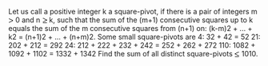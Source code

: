   Let us call a positive integer k a square-pivot, if there is a pair of integers m <img src='images/symbol_gt.gif' width='10' height='10' alt='&gt;' border='0' style='vertical-align:middle;' /> 0 and n <img src='images/symbol_ge.gif' width='10' height='12' alt='&ge;' border='0' style='vertical-align:middle;' /> k, such that the sum of the (m+1) consecutive squares up to k equals the sum of the m consecutive squares from (n+1) on:    (k-m)2 + ... + k2 = (n+1)2 + ... + (n+m)2.    Some small square-pivots are  4: 32 + 42   = 52  21: 202 + 212 = 292  24: 212 + 222 + 232 + 242 = 252 + 262 + 272  110: 1082 + 1092 + 1102 = 1332 + 1342    Find the sum of all distinct square-pivots <img src='images/symbol_le.gif' width='10' height='12' alt='&le;' border='0' style='vertical-align:middle;' /> 1010.  